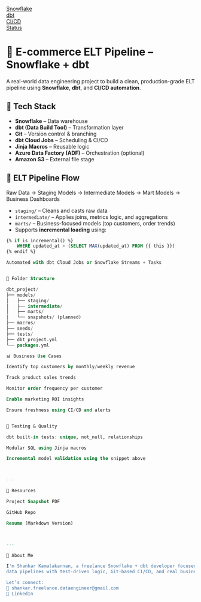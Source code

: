 [Snowflake](https://img.shields.io/badge/Snowflake-Data--Warehouse-blue)  
[dbt](https://img.shields.io/badge/dbt-Data--Build--Tool-orange)  
[CI/CD](https://img.shields.io/badge/CI%2FCD-Automation-green)  
[Status](https://img.shields.io/badge/Project-Completed-brightgreen)

# 🛒 E-commerce ELT Pipeline – Snowflake + dbt

A real-world data engineering project to build a clean, production-grade ELT pipeline using **Snowflake**, **dbt**, and **CI/CD automation**.

## 🔧 Tech Stack

- **Snowflake** – Data warehouse  
- **dbt (Data Build Tool)** – Transformation layer  
- **Git** – Version control & branching  
- **dbt Cloud Jobs** – Scheduling & CI/CD  
- **Jinja Macros** – Reusable logic  
- **Azure Data Factory (ADF)** – Orchestration (optional)  
- **Amazon S3** – External file stage  

## 🔁 ELT Pipeline Flow

Raw Data → Staging Models → Intermediate Models → Mart Models → Business Dashboards

- `staging/` – Cleans and casts raw data  
- `intermediate/` – Applies joins, metrics logic, and aggregations  
- `marts/` – Business-focused models (top customers, order trends)  
- Supports **incremental loading** using:

```sql
{% if is_incremental() %}
    WHERE updated_at > (SELECT MAX(updated_at) FROM {{ this }})
{% endif %}

Automated with dbt Cloud Jobs or Snowflake Streams + Tasks


🧱 Folder Structure

dbt_project/
├── models/
│   ├── staging/
│   ├── intermediate/
│   ├── marts/
│   └── snapshots/ (planned)
├── macros/
├── seeds/
├── tests/
├── dbt_project.yml
└── packages.yml

📊 Business Use Cases

Identify top customers by monthly/weekly revenue

Track product sales trends

Monitor order frequency per customer

Enable marketing ROI insights

Ensure freshness using CI/CD and alerts


🧪 Testing & Quality

dbt built-in tests: unique, not_null, relationships

Modular SQL using Jinja macros

Incremental model validation using the snippet above



---

📎 Resources

Project Snapshot PDF

GitHub Repo

Resume (Markdown Version)



---

💬 About Me

I'm Shankar Kamalakannan, a freelance Snowflake + dbt developer focused on delivering clean
data pipelines with test-driven logic, Git-based CI/CD, and real business alignment.

Let’s connect:
📧 shankar.freelance.dataengineer@gmail.com
🔗 LinkedIn
